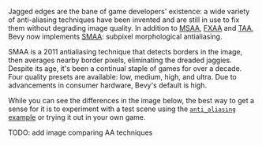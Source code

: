 <!-- Implement subpixel morphological antialiasing, or SMAA. -->
<!-- https://github.com/bevyengine/bevy/pull/13423 -->

<!-- TODO -->

Jagged edges are the bane of game developers' existence: a wide variety of anti-aliasing techniques have been invented and are still in use to fix them without degrading image quality.
In addition to [MSAA](https://en.wikipedia.org/wiki/Multisample_anti-aliasing), [FXAA](https://en.wikipedia.org/wiki/Fast_approximate_anti-aliasing) and [TAA](https://en.wikipedia.org/wiki/Temporal_anti-aliasing), Bevy now implements [SMAA](https://en.wikipedia.org/wiki/Morphological_antialiasing): subpixel morphological antialiasing.

SMAA is a 2011 antialiasing technique that detects borders in the image, then averages nearby border pixels, eliminating the dreaded jaggies.
Despite its age, it's been a continual staple of games for over a decade. Four quality presets are available: low, medium, high, and ultra. Due to advancements in consumer hardware, Bevy's default is high.

While you can see the differences in the image below, the best way to get a sense for it is to experiment with a test scene using the [`anti_aliasing` example](https://github.com/bevyengine/bevy/blob/main/examples/3d/anti_aliasing.rs) or trying it out in your own game.

TODO: add image comparing AA techniques